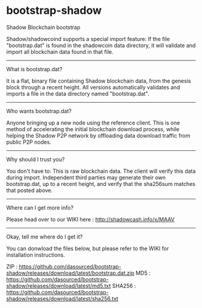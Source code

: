 # bootstrap-shadow
Shadow Blockchain bootstrap

Shadow/shadowcoind supports a special import feature: If the file "bootstrap.dat" is found in the shadowcoin data directory, it will validate and import all blockchain data found in that file.

----------------------
What is bootstrap.dat?

It is a flat, binary file containing Shadow blockchain data, from the genesis block through a recent height.
All versions automatically validates and imports a file in the data directory named "bootstrap.dat".

------------------------
Who wants bootstrap.dat?

Anyone bringing up a new node using the reference client.  This is one method of accelerating the initial blockchain download process, while helping the Shadow P2P network by offloading data download traffic from public P2P nodes.

-----------------------
Why should I trust you?

You don't have to: This is raw blockchain data.  The client will verify this data during import.
Independent third parties may generate their own bootstrap.dat, up to a recent height, and verify that the sha256sum matches that posted above.  

-----------------------
Where can I get more info?

Please head over to our WIKI here : http://shadowcash.info/x/MAAV

-----------------------
Okay, tell me where do I get it?

You can donwload the files below, but please refer to the WIKI for installation instructions.

ZIP : https://github.com/dasourced/bootstrap-shadow/releases/download/latest/bootstrap.dat.zip
MD5 : https://github.com/dasourced/bootstrap-shadow/releases/download/latest/md5.txt
SHA256 : https://github.com/dasourced/bootstrap-shadow/releases/download/latest/sha256.txt
